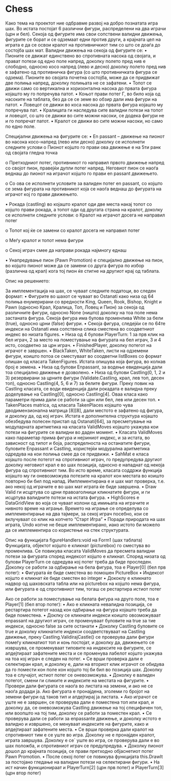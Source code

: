 Chess
=====

Како тема на проектот ние одбравме развој на добро познатата игра шах. Во истата постојат 6 различни фигури, распределени на два играчи (црн и бел). Секоја од фигурите има свои сопствени валидни движења, фигурите се борат и се одземаат едни против други, а крајната цел на играта е да се освои кралот на противничкиот тим со што се доаѓа до состојба шах мат. Валидни движења на секоја од фигурите се:
• Пионите се движат единствено во спротивната насока од својата, и прават потези од едно поле напред, доколку полето пред нив е слободно, односно косо напред (лево и десно) доколку полето пред нив е зафатено од противничка фигура (со што противничката фигура се одзема). Пионите во својата почетна состојба, може да се придвижат две полиња напред, доколку полињата не се зафатени.
•	Топот се движи само со вертикална и хоризонтална насока до првата фигура којашто му го попречува патот. 
•	Коњот прави потег Г, во било која од насоките на таблата, без да се се земе во обзир дали има фигури на патот.
•	Ловецот се движи во коса насока до првата фигура којашто му попречува пат.
•	Кралицата ги наследува сите валидни потези на топот и ловецот, со што се движи во сите можни насоки, се додека фигури не и го попречат патот.
•	Кралот се движи во сите можни насоки, но само по едно поле.

Специјални движења на фигурите се:
•	En passant – движење на пионот во насока косо-напред (лево или десно) доколку се исполнети следните услови
  o	Пионот којшто го прави ова движење е на 5ти ранк од својата гледна точка
  
  o	Претходниот потег, противникот го направил првото движење напред со својот пион, правејќи дупли потег напред. Неговиот пион се наоѓа веднаш до пионот на играчот којшто го прави en passant движењето. 
  
  o	Со ова се исполнети условите за валиден потег en passant, со којшто се зема фигурата на противникот која се наоѓа веднаш до фигурата на играчот кој гo 
прави движењето.


• Рокада (castling) во којашто кралот oди две места накај топот со којшто прави рокада, а топот оди од другата страна на кралот, доколку се исполнети следните услови:
  o	Кралот на играчот досега не направил потег
  
  o	Топот кој ќе се замени со кралот досега не направил потег
  
  o	Меѓу кралот и топот нема фигури
  
  o	Секој играч смее да направи рокада најмногу еднаш
  
•  Унапредување пион (Pawn Promotion) е специјално движење на пион, во којшто пионот може да се замени со друга фигура 
по избор (различна од крал) кога тој пион ќе стигне на другиот крај од таблата.

Опис на решението:

За имплементација на шах, се чуваат следните податоци, во следен формат:
• Фигурите во шахот се чуваат во Ostanati како низа од 64 полиња енумерирани со вредности King, Queen, Rook, Bishop, Knight и Pawn (односно Крал, Кралица, Топ, Ловец и Пион) за секоја од различните фигури, односно None (ништо) доколку на тоа поле нема застаната фигура. Секоја фигура има булова променлива White за бели (true), односно црни (false) фигури.
•	Секоја фигура, следејќи се по 64те индекси на Ostanati има сопствена слика сместена во соодветниот индекс во низата figures. 
•	Низа од 4 булови PlayerTurn: 1 за прв клик на бел играч, 2 за место на поместување на фигурата на бел играч, 3 и 4 исто, соодветно за црн играч.
•	FinishedPlayer, доколку потегот на играчот е завршен.
•	BlackTaken, WhiteTaken, листи на одземени фигури, коишто потоа се сместуваат во соодветни listBoxes со формат опишан од класата TakenFigures. Истата опишува која фигура, во колкав број е земена.
•	Низа од булови Enpassant, за водење евиденција дали тоа специјално движење е дозволено.
•	Низа од булови Castling(0, 1, 2 и 3) резервирани за црните фигури (Validate.Castling, крал, лев топ, десен топ), односно Castling(4, 5, 6 и 7) за белите фигури. Преку повик на Castling класата, се води евиденција дали рокадата е валидна преку доделување на Castling[0], односно Castling[4]. Оваа класа како параметри прима дали се работи за црн или бел, лев или десен топ. 
•	TakenPlaces matrica, од класата TakenPlaces којашто чува дводимензионална матрица [8][8], дали местото е зафатено од фигура, и доколку да, од кој играч. Истата е дополнителна структура којашто обезбедува полесен пристап од Ostanati[64], за пресметување на модуларната аритметика на класата ValidMoves којашто укажува кои потези на фигурите се валидни во даден момент.
•	Класата ValidMoves како параметар прима фигура и нејзиниот индекс, и за истата, во зависност од типот и боја, распределноста на останатите фигури, буловите Enpassant и Castling, користејќи модурална аритметика одредува на кои полиња смее да се придвижи.
•	SahMat е класа којашто после потегот на спротивниот играч, го предупредува другиот доколку неговиот крал е во шах позиција, односно е нападнат од некоја фигура од спротивниот тим. Во исто време, класата соддржи функција којашто му ги оневозможува потезите на кралот кон местата во коишто повторно би бил под напад. Имплементирана е и шах мат проверка, т.е. ако некој од играчите е во шах мат играта ќе биде завршена.
•	Draw Valid ги исцртува со црни правоаголници кликнатите фигури, и ги исцртува валидните потези на истата фигура.
•	HighScores е DataGridView во која се чуваат колони од имињата на играчите и нивното време на играње. Времето на играње се определува со имплементирање на два тајмери, за секој играч посебно, кои се вклучуваат со клик на копчето “Старт Игра”
•	Поради природата на шах играта, Undo копче не беше имплементирано, иако истото би можело да се имплементира со користење на стек структурата.

Опис на функцијата  figureHandlers:void на Form1 (шах таблата)
	Функцијата, објектот којшто е кликнат (picturebox) го сместува во променлива. Се повикува класата ValidMoves да пресмета валидни потези за фигурата според индексот којшто е кликнат. Според низата од булови PlayerTurn се одредува кој потег треба да биде проследен. Доколку се работи за одбирање на бела фигура, тоа е Player[0] (бел прв потег):
•	Фигурата ќе биде сместена во помошен PictureBox
•	Индексот којшто е кликнат ќе биде сместен во integer
•	Дококлу е кликнато надвор од шаховската табла или на picturebox на којшто нема фигура, или фигурата е од спротивниот тим, тогаш се рестартира истиот потег

Ако се работи за поместување на белата фигура на друго поле, тоа е Player[1] (бел втор потег): 
•	Ако е кликната невалидна позиција, се рестартира потегот назад кон одбирање на фигура којашто треба да биде поместена.
•	Доклку се кликнати индекси коишто овозможуваат enpassant на другиот играч, се променуваат буловите на true за тие индекси, односно false за сите останати
•	Доколку Castling буловите се true и доколку кликнатите индекси соодветствуваат на Castling движење, преку Castling.ValidirajCastle() се проверува дали фигури помеѓу кликнатиот топ и коњ постојат, и доколку да, движењето се извршува, се променуваат типовите на индексите на фигурите, се апдејтираат зафатените места и се променува лабелот којшто укажува на тоа кој играч е следен на потег. 
•	Се врши проверка дали е селектиран крал, и доколку е, дали на вториот клик играчот се обидува да го помести кон поле кон којшто тој би бил во позиција шах. Доколку тоа е случајот, истиот потег се оневозможува.
•	Доколку е валиден потегот, смени ги сликите и индексите на местата на фигурите.
•	Провери дали фигурата се наоѓа во листата на земени, и ако не се наоѓа додади ја. Ако фигурата е пронајдена, зголеми го бројот на земени фигури од таков тип и апдејтирај ја листата.
•	Ако играчот се уште не е завршен, се проверува дали е поместена топ или крал, и доколку да, се оневозможува Castling  движење на тој специфичен топ, или воопшто на тој тим, доколку се работи за поместен крал.
•	Се проверува дали се работи за enpassante движење, и доколку истото е валидно и извршено, се менуваат индексите на фигурите, како и апдејтираат зафатените места. 
•	Се врши проверка дали кралот на спротивниот тим е се уште во игра. Доколку не е пронајден кралот, играта завршува. Доколку е се` уште во игра, се проверува дали е во шах положба, и спротивниот играч се предупредува.
•	Доколку пионот дошол до крајната позиција, се прави претходно објаснетиот потег Pawn Promotion. 
•	После секој потег се повикува функцијата this.DrawIt за постојано гледање на валидни потези на селектирани фигури.
•	На ист начин функционираат и PlayerTurn[2] (црн прв потег) и PlayerTurn[3] (црн втор потег) 
